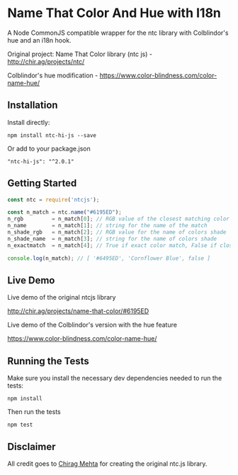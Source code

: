 # Name That Color And Hue with I18n

A Node CommonJS compatible wrapper for the ntc library with Colblindor's hue and an i18n hook.

Original project: Name That Color library (ntc js) - http://chir.ag/projects/ntc/

Colblindor's hue modification - https://www.color-blindness.com/color-name-hue/

## Installation

Install directly:
```
npm install ntc-hi-js --save
```

Or add to your package.json
```
"ntc-hi-js": "^2.0.1"
```

## Getting Started

```javascript
const ntc = require('ntcjs');

const n_match = ntc.name("#6195ED");
n_rgb         = n_match[0]; // RGB value of the closest matching color
n_name        = n_match[1]; // string for the name of the match
n_shade_rgb   = n_match[2]; // RGB value for the name of colors shade
n_shade_name  = n_match[3]; // string for the name of colors shade
n_exactmatch  = n_match[4]; // True if exact color match, False if close-match

console.log(n_match); // [ '#6495ED', 'Cornflower Blue', false ]
```

## Live Demo

Live demo of the original ntcjs library

http://chir.ag/projects/name-that-color/#6195ED

Live demo of the Colblindor's version with the hue feature

https://www.color-blindness.com/color-name-hue/

## Running the Tests

Make sure you install the necessary dev dependencies needed to run the tests:

```
npm install
```

Then run the tests

```
npm test
```

## Disclaimer

All credit goes to [Chirag Mehta](http://chir.ag/about) for creating the original ntc.js library.

